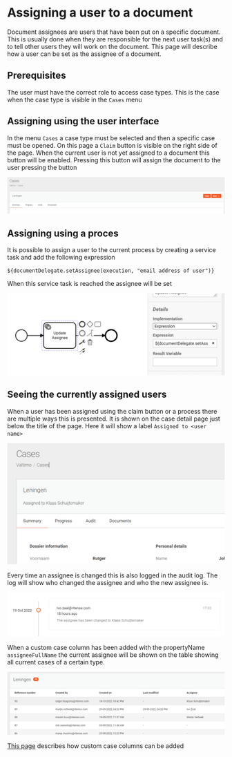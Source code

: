 # Assigning a user to a document

Document assignees are users that have been put on a specific document. This is usually done 
when they are responsible for the next user task(s) and to tell other users they will work on
the document. This page will describe how a user can be set as the assignee of a document.

## Prerequisites
The user must have the correct role to access case types. 
This is the case when the case type is visible in the `Cases` menu

## Assigning using the user interface
In the menu `Cases` a case type must be selected and then a specific case must be opened.
On this page a `Claim` button is visible on the right side of the page. When the current 
user is not yet assigned to a document this button will be enabled. Pressing this button 
will assign the document to the user pressing the button

![Assigning user with claim button](img/assigning-user-claim-button.png)

## Assigning using a proces
It is possible to assign a user to the current process by creating a service task and add the following expression

```
${documentDelegate.setAssignee(execution, "email address of user")}
```

When this service task is reached the assignee will be set

![Assign user in process](img/assign-user-in-process.png)

## Seeing the currently assigned users
When a user has been assigned using the claim button or a process there are multiple ways this is presented. It is
shown on the case detail page just below the title of the page. Here it will show a label `Assigned to <user name>`

![Assigning label on case detail page](img/assignee-label.png)

Every time an assignee is changed this is also logged in the audit log. The log will show who changed
the assignee and who the new assignee is.

![Assignee audit log](img/assignee-audit-log.png)

When a custom case column has been added with the propertyName `assigneeFullName` the current assignee will be 
shown on the table showing all current cases of a certain type.

![Assignees in case overview table](img/assignees-in-case-overview-table.png)


[This page](/using-valtimo/document/custom-case-columns.md) describes how custom case columns can be added

<!-- 
Add screenshots and uncomment this when the feature of unassigning a user becomes available.
Also update the filename, pagetitle and links when unassigning is available

#Unassigning a user
When a user is currently assigned to a document it is possible to unassign the user.
To do this press the red x next to the name of the current assignee in the page title
of a case detail page.

![Add screenshot](img/screenshot.md)

-->
